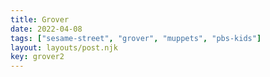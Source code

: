 ```yaml
---
title: Grover
date: 2022-04-08
tags: ["sesame-street", "grover", "muppets", "pbs-kids"]
layout: layouts/post.njk
key: grover2
---
```

